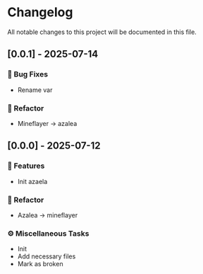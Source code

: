 # Changelog

All notable changes to this project will be documented in this file.

## [0.0.1] - 2025-07-14

### 🐛 Bug Fixes

- Rename var

### 🚜 Refactor

- Mineflayer -> azalea

## [0.0.0] - 2025-07-12

### 🚀 Features

- Init azaela

### 🚜 Refactor

- Azalea -> mineflayer

### ⚙️ Miscellaneous Tasks

- Init
- Add necessary files
- Mark as broken

<!-- generated by git-cliff -->
